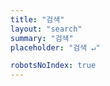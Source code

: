```yaml
---
title: "검색"
layout: "search"
summary: "검색"
placeholder: "검색 ↵"

robotsNoIndex: true
---
```

